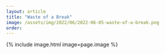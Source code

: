 ```yaml
---
layout: article
title: "Waste of a Break"
image: /assets/img/2022/06/2022-06-05-waste-of-a-break.png
order:
---
```


{% include image.html image=page.image %}
